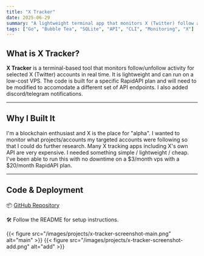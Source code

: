 ```yaml
---
title: "X Tracker"
date: 2025-06-29
summary: "A lightweight terminal app that monitors X (Twitter) follow activity in real time and sends alerts via Discord or Telegram."
tags: ["Go", "Bubble Tea", "SQLite", "API", "CLI", "Monitoring", "X"]
---
```


<!-- Project content will go here -->

## What is X Tracker?


**X Tracker** is a terminal-based tool that monitors follow/unfollow activity for selected X (Twitter) accounts in real time. It is lightweight and can run on a low-cost VPS.  The code is built for a specific RapidAPI plan and will need to be modified to accomodate a different set of API endpoints.  I also added discord/telegram notifications. 

---

## Why I Built It

I'm a blockchain enthusiast and X is the place for "alpha".  I wanted to monitor what projects/accounts my targeted accounts were following so that I could do further research.  Many X tracking apps including X's own API are very expensive.  I needed something simple / lightweight / cheap.  I've been able to run this with no downtime on a $3/month vps with a $20/month RapidAPI plan.  

---

## Code & Deployment

📦 [GitHub Repository](https://github.com/dmittakarin8/x-tracker)

🛠️ Follow the README for setup instructions.

{{< figure src="/images/projects/x-tracker-screenshot-main.png" alt="main" >}}
{{< figure src="/images/projects/x-tracker-screenshot-add.png" alt="add" >}}
